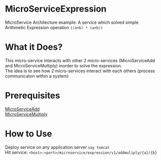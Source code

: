 # MicroServiceExpression
MicroService Architecture example: A service which solved simple Arithmetic Expression operation `((a+b) * (a+b))` 


What it Does?
===============
This micro-service interacts with other 2 micro-services (MicroServiceAdd and MicroServiceMultiply) inorder to solve the expression.  
The idea is to see how 2 micro-services interact with each others (process communicaton within a system)


Prerequisites
===============
[MicroServiceAdd](https://github.com/asifsid88/MicroServiceAdd)  
[MicroServiceMultiply](https://github.com/asifsid88/MicroServiceMultiply)


How to Use
===========
Deploy service on any application server `say tomcat`  
Hit service: `<host>:<port>/microservice/expression/v1/addmuliply/{a}/{b}`

